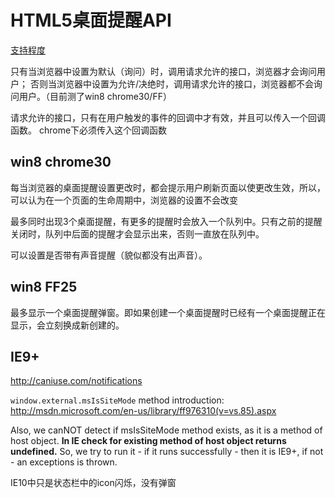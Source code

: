 # HTML5桌面提醒API

[支持程度](http://caniuse.com/#feat=notifications)


只有当浏览器中设置为默认（询问）时，调用请求允许的接口，浏览器才会询问用户；
否则当浏览器中设置为允许/决绝时，调用请求允许的接口，浏览器都不会询问用户。（目前测了win8 chrome30/FF）

请求允许的接口，只有在用户触发的事件的回调中才有效，并且可以传入一个回调函数。
chrome下必须传入这个回调函数

## win8 chrome30

每当浏览器的桌面提醒设置更改时，都会提示用户刷新页面以使更改生效，所以，可以认为在一个页面的生命周期中，浏览器的设置不会改变

最多同时出现3个桌面提醒，有更多的提醒时会放入一个队列中。只有之前的提醒关闭时，队列中后面的提醒才会显示出来，否则一直放在队列中。

可以设置是否带有声音提醒（貌似都没有出声音）。

## win8 FF25

最多显示一个桌面提醒弹窗。即如果创建一个桌面提醒时已经有一个桌面提醒正在显示，会立刻换成新创建的。

## IE9+

http://caniuse.com/notifications

`window.external.msIsSiteMode` method introduction:
http://msdn.microsoft.com/en-us/library/ff976310(v=vs.85).aspx

Also, we canNOT detect if msIsSiteMode method exists, as it is
a method of host object. **In IE check for existing method of host
object returns undefined.** So, we try to run it - if it runs 
successfully - then it is IE9+, if not - an exceptions is thrown.

IE10中只是状态栏中的icon闪烁，没有弹窗
